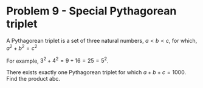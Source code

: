 # Problem 9 - Special Pythagorean triplet

A Pythagorean triplet is a set of three natural numbers, $a < b < c$, for which,
$a^2 + b^2 = c^2$

For example, $3^2 + 4^2 = 9 + 16 = 25 = 5^2$.

There exists exactly one Pythagorean triplet for which $a + b + c = 1000$.
Find the product abc.
